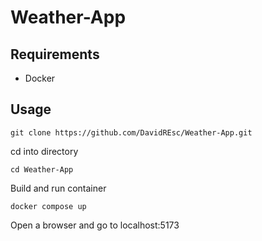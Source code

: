 # Weather-App

## Requirements

- Docker

## Usage

```
git clone https://github.com/DavidREsc/Weather-App.git
```

cd into directory

```
cd Weather-App
```

Build and run container

```
docker compose up
```

Open a browser and go to localhost:5173
